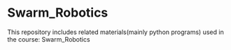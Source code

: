 # Swarm_Robotics
This repository includes related materials(mainly python programs) used in the course: Swarm_Robotics
